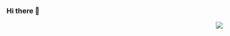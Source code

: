 ### Hi there 👋
<img align="right" src="https://github-readme-stats.vercel.app/api?username=xb-bxy&show_icons=true&title_color=ff2686&icon_color=FB7299&text_color=FB7299&bg_color=ffffff&hide_title=false&locale=cn" />
<!--
**xb-bxy/xb-bxy** is a ✨ _special_ ✨ repository because its `README.md` (this file) appears on your GitHub profile.

Here are some ideas to get you started:

- 🔭 I’m currently working on ...
- 🌱 I’m currently learning ...
- 👯 I’m looking to collaborate on ...
- 🤔 I’m looking for help with ...
- 💬 Ask me about ...
- 📫 How to reach me: ...
- 😄 Pronouns: ...
- ⚡ Fun fact: ...
-->
